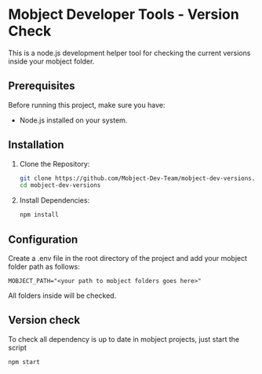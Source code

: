 # Mobject Developer Tools - Version Check

This is a node.js development helper tool for checking the current versions inside your mobject folder.

## Prerequisites

Before running this project, make sure you have:

- Node.js installed on your system.

## Installation

1. Clone the Repository:
   ```bash
   git clone https://github.com/Mobject-Dev-Team/mobject-dev-versions.git
   cd mobject-dev-versions
   ```
2. Install Dependencies:
   ```bash
   npm install
   ```

## Configuration

Create a .env file in the root directory of the project and add your mobject folder path as follows:

```
MOBJECT_PATH="<your path to mobject folders goes here>"
```

All folders inside will be checked.

## Version check

To check all dependency is up to date in mobject projects, just start the script

```
npm start
```
